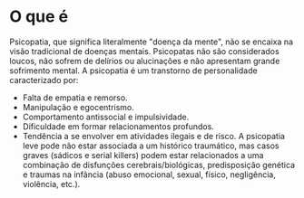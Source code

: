# O que é
Psicopatia, que significa literalmente "doença da mente", não se encaixa na visão tradicional de doenças mentais. Psicopatas não são considerados loucos, não sofrem de delírios ou alucinações e não apresentam grande sofrimento mental.
A psicopatia é um transtorno de personalidade caracterizado por:
- Falta de empatia e remorso.
- Manipulação e egocentrismo.
- Comportamento antissocial e impulsividade.
- Dificuldade em formar relacionamentos profundos.
- Tendência a se envolver em atividades ilegais e de risco.
A psicopatia leve pode não estar associada a um histórico traumático, mas casos graves (sádicos e serial killers) podem estar relacionados a uma combinação de disfunções cerebrais/biológicas, predisposição genética e traumas na infância (abuso emocional, sexual, físico, negligência, violência, etc.).